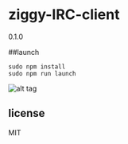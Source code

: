 ziggy-IRC-client
===================
0.1.0

##launch
```
sudo npm install
sudo npm run launch
```

![alt tag](http://i.imgur.com/N9LOqjX.png)

## license

MIT